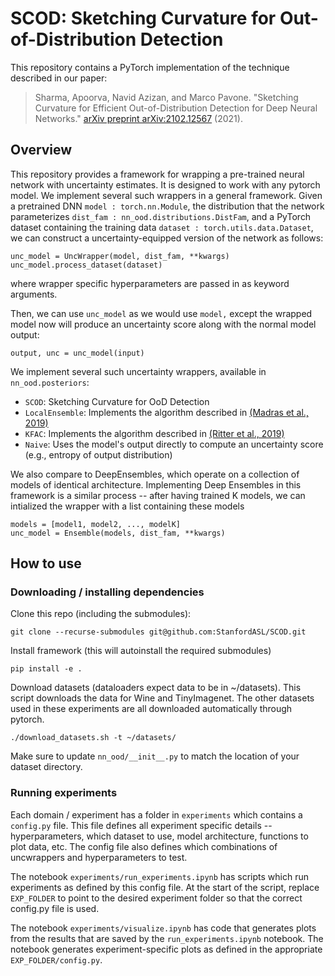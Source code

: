 # SCOD: Sketching Curvature for Out-of-Distribution Detection

This repository contains a PyTorch implementation of the technique described in our paper:

> Sharma, Apoorva, Navid Azizan, and Marco Pavone. "Sketching Curvature for Efficient Out-of-Distribution Detection for Deep Neural Networks." [arXiv preprint arXiv:2102.12567](https://arxiv.org/abs/2102.12567) (2021).

## Overview

This repository provides a framework for wrapping a pre-trained neural network with uncertainty estimates. It is designed to work with any pytorch model. We implement several such wrappers in a general framework. Given a pretrained DNN `model : torch.nn.Module`, the distribution that the network parameterizes `dist_fam : nn_ood.distributions.DistFam`, and a PyTorch dataset containing the training data `dataset : torch.utils.data.Dataset`, we can construct a uncertainty-equipped version of the network as follows:

```
unc_model = UncWrapper(model, dist_fam, **kwargs)
unc_model.process_dataset(dataset)
```

where wrapper specific hyperparameters are passed in as keyword arguments.

Then, we can use `unc_model` as we would use `model,` except the wrapped model now will produce an uncertainty score along with the normal model output:

```
output, unc = unc_model(input)
```

We implement several such uncertainty wrappers, available in `nn_ood.posteriors`:

- `SCOD`: Sketching Curvature for OoD Detection
- `LocalEnsemble`: Implements the algorithm described in [(Madras et al., 2019)](https://arxiv.org/abs/1910.09573)
- `KFAC`: Implements the algorithm described in [(Ritter et al., 2019)](https://arxiv.org/abs/1612.01474)
- `Naive`: Uses the model's output directly to compute an uncertainty score (e.g., entropy of output distribution)

We also compare to DeepEnsembles, which operate on a collection of models of identical architecture. Implementing Deep Ensembles in this framework is a similar process -- after having trained K models, we can intialized the wrapper with a list containing these models
```
models = [model1, model2, ..., modelK]
unc_model = Ensemble(models, dist_fam, **kwargs)
```

## How to use

### Downloading / installing dependencies

Clone this repo (including the submodules):

```
git clone --recurse-submodules git@github.com:StanfordASL/SCOD.git
```

Install framework (this will autoinstall the required submodules)

```
pip install -e .
```

Download datasets (dataloaders expect data to be in ~/datasets). This script downloads the data for Wine and TinyImagenet. The other datasets used in these experiments are all downloaded automatically through pytorch.
```
./download_datasets.sh -t ~/datasets/
```
Make sure to update `nn_ood/__init__.py` to match the location of your dataset directory. 

### Running experiments
Each domain / experiment has a folder in `experiments` which contains a `config.py` file. This file defines all experiment specific details -- hyperparameters, which dataset to use, model architecture, functions to plot data, etc. The config file also defines which combinations of uncwrappers and hyperparameters to test.

The notebook `experiments/run_experiments.ipynb` has scripts which run experiments as defined by this config file. At the start of the script, replace `EXP_FOLDER` to point to the desired experiment folder so that the correct config.py file is used.

The notebook `experiments/visualize.ipynb` has code that generates plots from the results that are saved by the `run_experiments.ipynb` notebook. The notebook generates experiment-specific plots as defined in the appropriate `EXP_FOLDER/config.py`.

